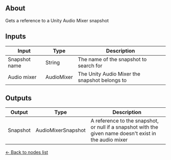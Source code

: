 ## About
Gets a reference to a Unity Audio Mixer snapshot

## Inputs
Input | Type | Description
------------ | -------|------
Snapshot name | String | The name of the snapshot to search for
Audio mixer | AudioMixer| The Unity Audio Mixer the snapshot belongs to

## Outputs
Output | Type | Description
------------ | -----|--------
Snapshot | AudioMixerSnapshot | A reference to the snapshot, or null if a snapshot with the given name doesn't exist in the audio mixer

[<- Back to nodes list](Nodes)
